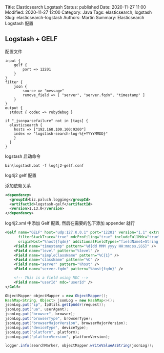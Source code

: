 Title: Elasticsearch Logstash
Status: published
Date: 2020-11-27 11:00
Modified: 2020-11-27 12:00
Category: Java
Tags: elasticsearch, logstash
Slug: elasticsearch-logstash
Authors: Martin
Summary: Elasticsearch Logstash 配置

## Logstash + GELF

配置文件

```
input {
    gelf {
        port => 12201
    }
}
filter {
    json {
        source => "message"
		remove_field => [ "server", "server.fqdn", "timestamp" ]
    }
}
output {
  stdout { codec => rubydebug }

if "_jsonparsefailure" not in [tags] {
  elasticsearch {
    hosts => ["192.168.100.100:9200"]
    index => "logstash-search-log-%{+YYYYMMDD}"
    }
  }
}
```

logstash 启动命令

```
bin\logstash.bat -f log4j2-gelf.conf
```


log4j2 gelf 配置

添加依赖关系

```xml
<dependency>
  <groupId>biz.paluch.logging</groupId>
  <artifactId>logstash-gelf</artifactId>
  <version>1.13.0</version>
</dependency>
```

log4j2.xml 中添加 Gelf 配置, 然后在需要的包下添加 appender 就行

```xml
<Gelf name="GELF" host="udp:127.0.0.1" port="12201" version="1.1" extractStackTrace="true"
      filterStackTrace="true" mdcProfiling="true" includeFullMdc="true" maximumMessageSize="8192"
      originHost="%host{fqdn}" additionalFieldTypes="fieldName1=String,fieldName2=Double,fieldName3=Long">
    <Field name="timestamp" pattern="%d{dd MMM yyyy HH:mm:ss,SSS}" />
    <Field name="level" pattern="%level" />
    <Field name="simpleClassName" pattern="%C{1}" />
    <Field name="className" pattern="%C" />
    <Field name="server" pattern="%host" />
    <Field name="server.fqdn" pattern="%host{fqdn}" />

    <!-- This is a field using MDC -->
    <Field name="userId" mdc="userId" />
</Gelf>
```

```java
ObjectMapper objectMapper = new ObjectMapper();
HashMap<String, Object> jsonLog = new HashMap<>();
jsonLog.put("ip", IpUtils.getIpAddr(request));
jsonLog.put("ua", userAgent);
jsonLog.put("browser", browser);
jsonLog.put("browserType", browserType);
jsonLog.put("browserMajorVersion", browserMajorVersion);
jsonLog.put("deviceType", deviceType);
jsonLog.put("platform", platform);
jsonLog.put("platformVersion", platformVersion);

logger.info(searchMarker, objectMapper.writeValueAsString(jsonLog));
```